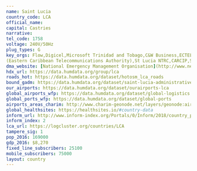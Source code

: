 ```yaml
---
name: Saint Lucia
country_code: LCA
official_name:
capital: Castries
narrative:
tel_code: 1758
voltage: 240V/50Hz
plug_types: G
key_orgs: Flow,Digicel,Microsoft Trinidad and Tobago,C&W Business,ECTEL
(Eastern Caribbean Telecommunications Authority),St Lucia NTRC,CARCIP,SLIX
dma_website: [National Emergency Management Organisation](http://www.nemo.gov.lc/)
hdx_url: https://data.humdata.org/group/lca
roads_hot: https://data.humdata.org/dataset/hotosm_lca_roads
bound_gadm: https://data.humdata.org/dataset/saint-lucia-administrative-level-0-nation-and-1-quarter-boundaries
our_airports: https://data.humdata.org/dataset/ourairports-lca
global_airports_wfp: https://data.humdata.org/dataset/global-logistics
global_ports_wfp: https://data.humdata.org/dataset/global-ports
airports_areas_charim: http://www.charim-geonode.net/layers/geonode:airports_1
global_healthsites: https://healthsites.io/#country-data
inform_url: http://www.inform-index.org/Portals/0/Inform/2018/country_profiles/LCA.pdf
inform_index: 2
lca_url: https://logcluster.org/countries/LCA
tampere_sig: 1
pop_2016: 169000
gdp_2016: $8,270
fixed_line_subscribers: 25100
mobile_subscribers: 75000
layout: country
---
```

